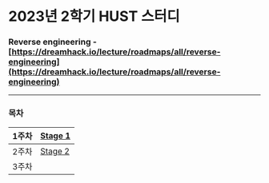 # 2023년 2학기 HUST 스터디

### Reverse engineering - [https://dreamhack.io/lecture/roadmaps/all/reverse-engineering](https://dreamhack.io/lecture/roadmaps/all/reverse-engineering)

---

### **목차**

| 1주차 | [Stage 1](https://github.com/j0gea/2023reversing/blob/main/Week%201/STAGE%201.md) |
| --- | --- |
| 2주차 | [Stage 2](https://github.com/j0gea/2023reversing/blob/main/Week2/STAGE%202.md)  |
| 3주차 |  |
